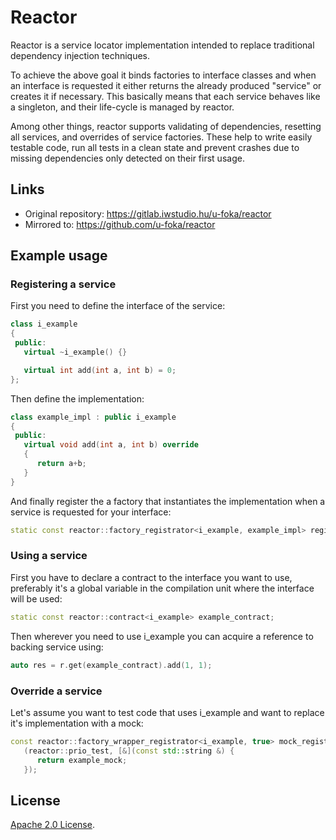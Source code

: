 
Reactor
=======

Reactor is a service locator implementation intended to replace traditional dependency injection techniques.

To achieve the above goal it binds factories to interface classes and when an interface is requested it either returns
the already produced "service" or creates it if necessary. This basically means that each service behaves like a
singleton, and their life-cycle is managed by reactor.

Among other things, reactor supports validating of dependencies, resetting all services, and overrides of service
factories. These help to write easily testable code, run all tests in a clean state and prevent crashes due to missing
dependencies only detected on their first usage.

Links
-----

- Original repository: https://gitlab.iwstudio.hu/u-foka/reactor
- Mirrored to: https://github.com/u-foka/reactor

Example usage
-------------

### Registering a service
First you need to define the interface of the service:
```cpp
class i_example
{
 public:
   virtual ~i_example() {}

   virtual int add(int a, int b) = 0;
};
```

Then define the implementation:
```cpp
class example_impl : public i_example
{
 public:
   virtual void add(int a, int b) override
   {
      return a+b;
   }
}
```

And finally register the a factory that instantiates the implementation when a service is requested for your interface:
```cpp
static const reactor::factory_registrator<i_example, example_impl> registrator(reactor::prio_normal);
```

### Using a service

First you have to declare a contract to the interface you want to use, preferably it's a global variable in the
compilation unit where the interface will be used:
```cpp
static const reactor::contract<i_example> example_contract;
```

Then wherever you need to use i_example you can acquire a reference to backing service using:
```cpp
auto res = r.get(example_contract).add(1, 1);
```

### Override a service

Let's assume you want to test code that uses i_example and want to replace it's implementation with a mock:
```cpp
const reactor::factory_wrapper_registrator<i_example, true> mock_registrator
   (reactor::prio_test, [&](const std::string &) {
      return example_mock;
   });
```

License
-------
[Apache 2.0 License](http://www.apache.org/licenses/LICENSE-2.0).
